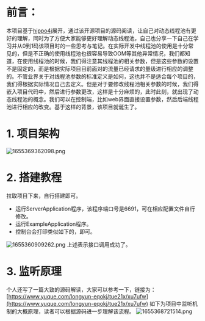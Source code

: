 # 前言：
本项目基于[hippo4j](https://github.com/mabaiwan/hippo4j)展开，通过该开源项目的源码阅读，让自己对动态线程池有更好的理解，同时为了方便大家能够更好理解动态线程池，自己也分享一下自己在学习并从0到1码该项目时的一些思考与笔记。在实际开发中线程池的使用是十分常见的，但是不正确的使用线程池也很容易导致OOM等其他异常情况，我们都知道，在使用线程池的时候，我们得注意其线程池的相关参数，但是这些参数的设置不是固定的，而是根据实际项目目前面对的流量已经请求的量级进行相应的调整的。不管业界关于对线程池参数的标准定义是如何，这也并不是适合每个项目的，我们得根据实际情况自己去定义。但是对于要修改线程池相关参数的时候，我们得嵌入项目代码中，然后进行参数更改，这样是十分麻烦的，此时此刻，就出现了动态线程池的概念。我们可以在控制端，比如web界面直接设置参数，然后后端线程池进行相应的改变。基于这样的背景，该项目就诞生了。

# 1. 项目架构
![1655369362098.png](https://cdn.nlark.com/yuque/0/2022/png/26709179/1655369367532-e45d1068-7e3e-4503-9804-53bd49f94f34.png#clientId=u5665175d-c309-4&crop=0&crop=0&crop=1&crop=1&from=paste&height=351&id=u078d54ef&margin=%5Bobject%20Object%5D&name=1655369362098.png&originHeight=439&originWidth=708&originalType=binary&ratio=1&rotation=0&showTitle=false&size=14518&status=done&style=none&taskId=uf4106270-b607-447e-a737-536405ae619&title=&width=566.4)
# 2. 搭建教程
拉取项目下来，自行搭建即可。

- 运行ServerApplication程序，该程序端口号是6691，可在相应配置文件自行修改。
- 运行ExampleApplication程序。
- 控制台会打印类似如下的，即可。

![1655360909262.png](https://cdn.nlark.com/yuque/0/2022/png/26709179/1655360914939-3b1307b7-7ad4-48be-b4dd-2c86f1d336f6.png#clientId=u4c587e9c-fc5e-4&crop=0&crop=0&crop=1&crop=1&from=paste&height=50&id=ua6dc3a2e&margin=%5Bobject%20Object%5D&name=1655360909262.png&originHeight=62&originWidth=593&originalType=binary&ratio=1&rotation=0&showTitle=false&size=7204&status=done&style=none&taskId=u076efcdc-8eb1-445c-83d4-bc93cecce77&title=&width=474.4)
上述表示接口调用成功了。
# 3. 监听原理
个人还写了一篇大致的源码解读，大家可以参考一下，链接为：[https://www.yuque.com/longyun-eqokj/tue21x/xu7ufw](https://www.yuque.com/longyun-eqokj/tue21x/xu7ufw)
如下为项目中监听机制的大概原理，读者可以根据源码进一步理解该流程。
![1655368721514.png](https://cdn.nlark.com/yuque/0/2022/png/26709179/1655368742777-c56079fc-61fc-4587-a874-a3aecf0fd898.png#clientId=u5665175d-c309-4&crop=0&crop=0&crop=1&crop=1&from=paste&height=534&id=u7dc988bd&margin=%5Bobject%20Object%5D&name=1655368721514.png&originHeight=667&originWidth=1023&originalType=binary&ratio=1&rotation=0&showTitle=false&size=128086&status=done&style=none&taskId=uc4643045-27a7-4021-92e4-be8bf0d1aac&title=&width=818.4)

